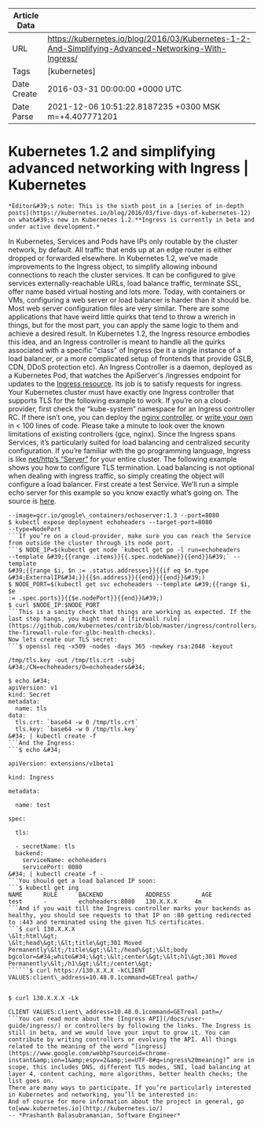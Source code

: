 |             Article Data             ||
| ----------------- | ----------------- |
| URL               | https://kubernetes.io/blog/2016/03/Kubernetes-1-2-And-Simplifying-Advanced-Networking-With-Ingress/        |
| Tags              | [kubernetes]       |
| Date Create       | 2016-03-31 00:00:00 &#43;0000 UTC |
| Date Parse        | 2021-12-06 10:51:22.8187235 &#43;0300 MSK m=&#43;4.407771201  |

#  Kubernetes 1.2 and simplifying advanced networking with Ingress  | Kubernetes

	
	
	
	
	*Editor&#39;s note: This is the sixth post in a [series of in-depth posts](https://kubernetes.io/blog/2016/03/five-days-of-kubernetes-12) on what&#39;s new in Kubernetes 1.2.**Ingress is currently in beta and under active development.*
In Kubernetes, Services and Pods have IPs only routable by the cluster network, by default. All traffic that ends up at an edge router is either dropped or forwarded elsewhere. In Kubernetes 1.2, we’ve made improvements to the Ingress object, to simplify allowing inbound connections to reach the cluster services. It can be configured to give services externally-reachable URLs, load balance traffic, terminate SSL, offer name based virtual hosting and lots more.
Today, with containers or VMs, configuring a web server or load balancer is harder than it should be. Most web server configuration files are very similar. There are some applications that have weird little quirks that tend to throw a wrench in things, but for the most part, you can apply the same logic to them and achieve a desired result. In Kubernetes 1.2, the Ingress resource embodies this idea, and an Ingress controller is meant to handle all the quirks associated with a specific &#34;class&#34; of Ingress (be it a single instance of a load balancer, or a more complicated setup of frontends that provide GSLB, CDN, DDoS protection etc). An Ingress Controller is a daemon, deployed as a Kubernetes Pod, that watches the ApiServer&#39;s /ingresses endpoint for updates to the [Ingress resource](/docs/user-guide/ingress/). Its job is to satisfy requests for ingress.
Your Kubernetes cluster must have exactly one Ingress controller that supports TLS for the following example to work. If you’re on a cloud-provider, first check the “kube-system” namespace for an Ingress controller RC. If there isn’t one, you can deploy the [nginx controller](https://github.com/kubernetes/contrib/tree/master/ingress/controllers/nginx), or [write your own](https://github.com/kubernetes/contrib/tree/master/ingress/controllers#writing-an-ingress-controller) in &lt; 100 lines of code.
Please take a minute to look over the known limitations of existing controllers (gce, nginx).
Since the Ingress spans Services, it’s particularly suited for load balancing and centralized security configuration. If you’re familiar with the go programming language, Ingress is like [net/http’s “Server”](https://golang.org/pkg/net/http/#Server) for your entire cluster. The following example shows you how to configure TLS termination. Load balancing is not optional when dealing with ingress traffic, so simply creating the object will configure a load balancer.
First create a test Service. We’ll run a simple echo server for this example so you know exactly what’s going on. The source is [here](https://github.com/kubernetes/contrib/tree/master/ingress/echoheaders).
```$ kubectl run echoheaders   
--image=gcr.io/google\_containers/echoserver:1.3 --port=8080  
$ kubectl expose deployment echoheaders --target-port=8080   
--type=NodePort  
```If you’re on a cloud-provider, make sure you can reach the Service from outside the cluster through its node port.
```$ NODE_IP=$(kubectl get node `kubectl get po -l run=echoheaders 
--template &#39;{{range .items}}{{.spec.nodeName}}{{end}}&#39;` --template
&#39;{{range $i, $n := .status.addresses}}{{if eq $n.type 
&#34;ExternalIP&#34;}}{{$n.address}}{{end}}{{end}}&#39;)
$ NODE_PORT=$(kubectl get svc echoheaders --template &#39;{{range $i, $e 
:= .spec.ports}}{{$e.nodePort}}{{end}}&#39;)
$ curl $NODE_IP:$NODE_PORT
```This is a sanity check that things are working as expected. If the last step hangs, you might need a [firewall rule](https://github.com/kubernetes/contrib/blob/master/ingress/controllers/gce/BETA_LIMITATIONS.md#creating-the-firewall-rule-for-glbc-health-checks).
Now lets create our TLS secret:
```$ openssl req -x509 -nodes -days 365 -newkey rsa:2048 -keyout   

/tmp/tls.key -out /tmp/tls.crt -subj &#34;/CN=echoheaders/O=echoheaders&#34;

$ echo &#34;  
apiVersion: v1  
kind: Secret  
metadata:
  name: tls  
data:  
  tls.crt: `base64 -w 0 /tmp/tls.crt`  
  tls.key: `base64 -w 0 /tmp/tls.key`  
&#34; | kubectl create -f   
```And the Ingress:
```$ echo &#34;

apiVersion: extensions/v1beta1

kind: Ingress

metadata:

  name: test

spec:

  tls:

  - secretName: tls
  backend:  
    serviceName: echoheaders  
    servicePort: 8080  
&#34; | kubectl create -f -  
```You should get a load balanced IP soon:
```$ kubectl get ing   
NAME      RULE      BACKEND            ADDRESS         AGE  
test      -         echoheaders:8080   130.X.X.X     4m  
```And if you wait till the Ingress controller marks your backends as healthy, you should see requests to that IP on :80 getting redirected to :443 and terminated using the given TLS certificates.
```$ curl 130.X.X.X  
\&lt;html\&gt;  
\&lt;head\&gt;\&lt;title\&gt;301 Moved Permanently\&lt;/title\&gt;\&lt;/head\&gt;\&lt;body bgcolor=&#34;white&#34;\&gt;\&lt;center\&gt;\&lt;h1\&gt;301 Moved Permanently\&lt;/h1\&gt;\&lt;/center\&gt;  
``````$ curl https://130.X.X.X -kCLIENT VALUES:client\_address=10.48.0.1command=GETreal path=/  


$ curl 130.X.X.X -Lk

CLIENT VALUES:client\_address=10.48.0.1command=GETreal path=/
```You can read more about the [Ingress API](/docs/user-guide/ingress/) or controllers by following the links. The Ingress is still in beta, and we would love your input to grow it. You can contribute by writing controllers or evolving the API. All things related to the meaning of the word “[ingress](https://www.google.com/webhp?sourceid=chrome-instant&amp;ion=1&amp;espv=2&amp;ie=UTF-8#q=ingress%20meaning)” are in scope, this includes DNS, different TLS modes, SNI, load balancing at layer 4, content caching, more algorithms, better health checks; the list goes on.
There are many ways to participate. If you’re particularly interested in Kubernetes and networking, you’ll be interested in:
And of course for more information about the project in general, go to[www.kubernetes.io](http://kubernetes.io/)
-- *Prashanth Balasubramanian, Software Engineer*


	

	


